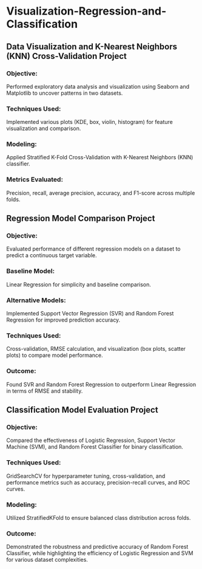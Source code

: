# Visualization-Regression-and-Classification

## Data Visualization and K-Nearest Neighbors (KNN) Cross-Validation Project
### Objective: 
Performed exploratory data analysis and visualization using Seaborn and Matplotlib to uncover patterns in two datasets.
### Techniques Used: 
Implemented various plots (KDE, box, violin, histogram) for feature visualization and comparison.
### Modeling: 
Applied Stratified K-Fold Cross-Validation with K-Nearest Neighbors (KNN) classifier.
### Metrics Evaluated:
Precision, recall, average precision, accuracy, and F1-score across multiple folds.


## Regression Model Comparison Project
### Objective: 
Evaluated performance of different regression models on a dataset to predict a continuous target variable.
### Baseline Model: 
Linear Regression for simplicity and baseline comparison.
### Alternative Models: 
Implemented Support Vector Regression (SVR) and Random Forest Regression for improved prediction accuracy.
### Techniques Used: 
Cross-validation, RMSE calculation, and visualization (box plots, scatter plots) to compare model performance.
### Outcome: 
Found SVR and Random Forest Regression to outperform Linear Regression in terms of RMSE and stability.


## Classification Model Evaluation Project
### Objective: 
Compared the effectiveness of Logistic Regression, Support Vector Machine (SVM), and Random Forest Classifier for binary classification.
### Techniques Used: 
GridSearchCV for hyperparameter tuning, cross-validation, and performance metrics such as accuracy, precision-recall curves, and ROC curves.
### Modeling: 
Utilized StratifiedKFold to ensure balanced class distribution across folds.
### Outcome: 
Demonstrated the robustness and predictive accuracy of Random Forest Classifier, while highlighting the efficiency of Logistic Regression and SVM for various dataset complexities.
